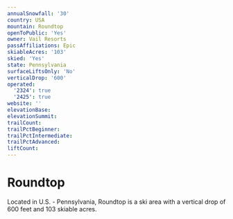 ```yaml
---
annualSnowfall: '30'
country: USA
mountain: Roundtop
openToPublic: 'Yes'
owner: Vail Resorts
passAffiliations: Epic
skiableAcres: '103'
skied: 'Yes'
state: Pennsylvania
surfaceLiftsOnly: 'No'
verticalDrop: '600'
operated:
  '2324': true
  '2425': true
website: ''
elevationBase:
elevationSummit:
trailCount:
trailPctBeginner:
trailPctIntermediate:
trailPctAdvanced:
liftCount:
---
```



# Roundtop

Located in U.S. - Pennsylvania, Roundtop is a ski area with a vertical drop of 600 feet and 103 skiable acres.
